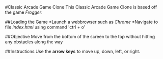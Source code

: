 #Classic Arcade Game Clone
This Classic Arcade Game Clone is based off the game _Frogger_. 

##Loading the Game
*Launch a webbrowser such as _Chrome_
*Navigate to file _index.html_ using command 'ctrl + o'

##Objective
Move from the bottom of the screen to the top without hitting any obstacles along the way

##Instructions
Use the **arrow keys** to move up, down, left, or right.
